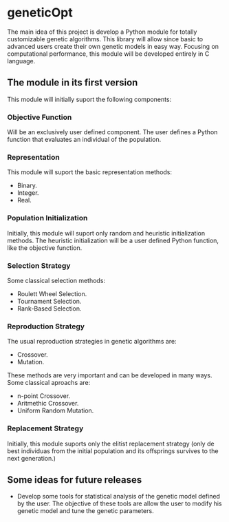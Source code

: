 # geneticOpt
The main idea of this project is develop a Python module for totally customizable genetic algorithms. This library will allow since basic to advanced users create their own genetic models in easy way. Focusing on computational performance, this module will be developed entirely in C language.

## The module in its first version
This module will initially suport the following components:

### Objective Function
Will be an exclusively user defined component. The user defines a Python function that evaluates an individual of the population.

### Representation
This module will suport the basic representation methods:
- Binary.
- Integer.
- Real.

### Population Initialization
Initially, this module will suport only random and heuristic initialization methods. The heuristic initialization will be a user defined Python function, like the objective function.

### Selection Strategy
Some classical selection methods:
- Roulett Wheel Selection.
- Tournament Selection.
- Rank-Based Selection.

### Reproduction Strategy
The usual reproduction strategies in genetic algorithms are:
- Crossover.
- Mutation.

These methods are very important and can be developed in many ways. Some classical aproachs are:
- n-point Crossover.
- Aritmethic Crossover.
- Uniform Random Mutation.

### Replacement Strategy
Initially, this module suports only the elitist replacement strategy (only de best individuas from the initial population and its offsprings survives to the next generation.)

## Some ideas for future releases
- Develop some tools for statistical analysis of the genetic model defined by the user. The objective of these tools are allow the user to modify his genetic model and tune the genetic parameters.
 